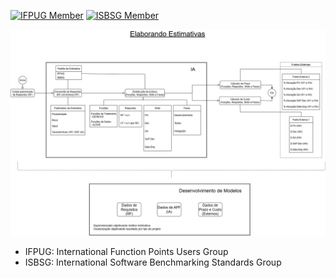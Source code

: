 [![IFPUG Member](https://img.shields.io/badge/IFPUG-Member-blue)](https://www.ifpug.org)
[![ISBSG Member](https://img.shields.io/badge/ISBSG-Member-brightgreen)](https://www.isbsg.org)

![Fluxo](https://github.com/Moriblo/APF/blob/main/Estimatron.jpg)

- IFPUG: International Function Points Users Group
- ISBSG: International Software Benchmarking Standards Group
